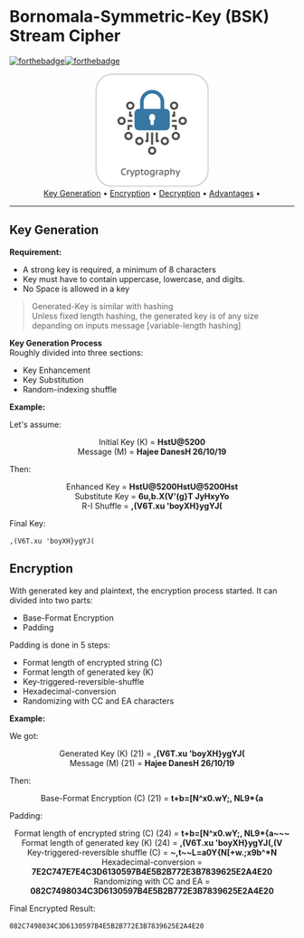 # Bornomala-Symmetric-Key (BSK) Stream Cipher
[![forthebadge](https://forthebadge.com/images/badges/made-with-c-plus-plus.svg)](https://forthebadge.com)[![forthebadge](https://forthebadge.com/images/badges/built-with-love.svg)](https://forthebadge.com)

<p align = "center">
<img src = "images/crypto.jpg" width = "200"> <br> 
<a href="#key_generation">Key Generation</a> • <a href="#encryption">Encryption</a> • <a href="#decryption">Decryption</a> • <a href="#advantages">Advantages</a> •
</p>

---
Key Generation
---

**Requirement:**
- A strong key is required, a minimum of 8 characters
- Key must have to contain uppercase, lowercase, and digits. 
- No Space is allowed in a key

> Generated-Key is similar with hashing <br>
> Unless fixed length hashing, the generated key is of any size depanding on inputs message [variable-length hashing]

**Key Generation Process** <br>
Roughly divided into three sections:
* Key Enhancement
* Key Substitution
* Random-indexing shuffle

**Example:** <br>

 Let's assume:<p align = "center">
  Initial Key (K) = **HstU@5200** <br>
  Message (M) = **Hajee DanesH 26/10/19**
</p>

 Then:<p align = "center">
  Enhanced Key = **HstU@5200HstU@5200Hst** <br>
  Substitute Key = **6u,b.X(V'(g}T JyHxyYo** <br>
  R-I Shuffle = **,(V6T.xu 'boyXH}ygYJ(**
 </p>

 Final Key: 
 ```
 ,(V6T.xu 'boyXH}ygYJ(
 ```

Encryption
--------

With generated key and plaintext, the encryption process started. It can divided into two parts:
* Base-Format Encryption
* Padding <br>

Padding is done in 5 steps:
* Format length of encrypted string (C)
* Format length of generated key (K)
* Key-triggered-reversible-shuffle
* Hexadecimal-conversion
* Randomizing with CC and EA characters

**Example:** <br>

 We got:<p align = "center">
  Generated Key (K) (21) = **,(V6T.xu 'boyXH}ygYJ(** <br>
  Message (M) (21) = **Hajee DanesH 26/10/19**
</p>

 Then:<p align = "center">
  Base-Format Encryption (C) (21) = __t+b=[N^x0.wY;, NL9*{a__ <br>
 </p>
 
 Padding:<p align = "center">
  Format length of encrypted string (C) (24) = __t+b=[N^x0.wY;, NL9*{a~~~__ <br>
  Format length of generated key (K) (24) = **,(V6T.xu 'boyXH}ygYJ(,(V** <br>
  Key-triggered-reversible shuffle (C) = __~,t~~L=a0Y{N[+w.;x9b^*N__ <br>
  Hexadecimal-conversion = **7E2C747E7E4C3D6130597B4E5B2B772E3B7839625E2A4E20** <br>
  Randomizing with CC and EA = **082C7498034C3D6130597B4E5B2B772E3B7839625E2A4E20**
 </p>
 
 Final Encrypted Result:  
 ```
 082C7498034C3D6130597B4E5B2B772E3B7839625E2A4E20
 ```

